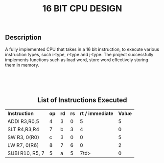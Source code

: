 <h1 align = "center"> 16 BIT CPU DESIGN </h1>
<br>

<h2><b>Description</b></h2>
<p>A fully implemented CPU that takes in a 16 bit instruction, to execute various instruction types, such i-type, r-type and j-type. The project successfully implements functions such as load word, store word effectively storing them in memory.</p>

<br><br><br>
<h2 align = "center">List of Instructions Executed</h2>

<table align = "center">
<tr>
  <td><b>Instruction </b></td>
  <td><b>op </b></td>
  <td><b>rd </b></td>
  <td><b>rs</b></td>
  <td><b>rt / immediate </b></td>
  <td><b>Value</b></td>
</tr>

<tr>
  <td> ADDI R3,R0,5</td>
  <td>4</td>
   <td>3</td>
   <td>0</td>
   <td>5</td>
   <td>5</td>
</tr>

<tr>
  <td> SLT R4,R3,R4</td>
   <td>7</td>
   <td>b</td>
   <td>3</td>
   <td>4</td>
   <td>0</td>
</tr>

<tr>
  <td> SW R3, 0(R0)</td>
   <td>c</td>
   <td>3</td>
   <td>0</td>
   <td>0</td>
   <td>5</td>
</tr>

<tr>
  <td> LW R7, 0(R6)</td>
   <td>8</td>
   <td>7</td>
   <td>6</td>
   <td>0</td>
   <td>2</td>
</tr>

<tr>
  <td> SUBI R10, R5, 7</td>
   <td>5</td>
   <td>a</td>
   <td>5</td>
   <td>7td>
   <td>0</td>
</tr>
 
</table>

<img align = "center" src = "">

